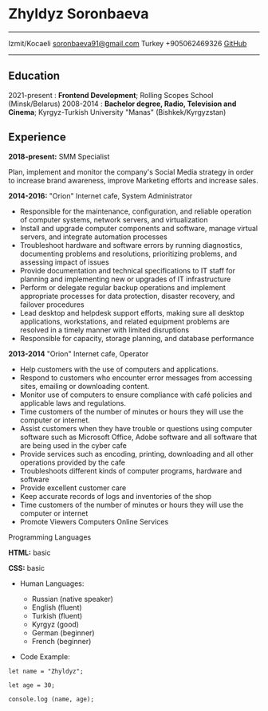 Zhyldyz Soronbaeva
============

-------------------     ----------------------------                        
Izmit/Kocaeli                 soronbaeva91@gmail.com
Turkey                                 +905062469326
            [GitHub](https://github.com/soronbaeva91)
-------------------     ----------------------------

Education
---------
2021-present
:   **Frontend Development**; Rolling Scopes School (Minsk/Belarus)
2008-2014
:   **Bachelor degree, Radio, Television and Cinema**; Kyrgyz-Turkish University "Manas" (Bishkek/Kyrgyzstan)

Experience
----------

**2018-present:** SMM Specialist 

Plan, implement and monitor the company's Social Media strategy in order to increase brand awareness, improve Marketing efforts and increase sales.

**2014-2016:** "Orion" Internet cafe, System Administrator

* Responsible for the maintenance, configuration, and reliable operation of computer systems, network servers, and virtualization
* Install and upgrade computer components and software, manage virtual servers, and integrate automation processes
* Troubleshoot hardware and software errors by running diagnostics, documenting problems and resolutions, prioritizing problems, and assessing impact of issues
* Provide documentation and technical specifications to IT staff for planning and implementing new or upgrades of IT infrastructure
* Perform or delegate regular backup operations and implement appropriate processes for data protection, disaster recovery, and failover procedures
* Lead desktop and helpdesk support efforts, making sure all desktop applications, workstations, and related equipment problems are resolved in a timely manner with limited disruptions
* Responsible for capacity, storage planning, and database performance

**2013-2014** "Orion" Internet cafe, Operator

* Help customers with the use of computers and applications.
* Respond to customers who encounter error messages from accessing sites, emailing or downloading content.
* Monitor use of computers to ensure compliance with café policies and applicable laws and regulations.
* Time customers of the number of minutes or hours they will use the computer or internet.
* Assist customers when they have trouble or questions using computer software such as Microsoft Office, Adobe software and all software that are being used in the cyber cafe
* Provide services such as encoding, printing, downloading and all other operations provided by the cafe
* Troubleshoots different kinds of computer programs, hardware and software
* Provide excellent customer care
* Keep accurate records of logs and inventories of the shop
* Time customers of the number of minutes or hours they will use the computer or internet
* Promote Viewers Computers Online Services


Programming Languages

   **HTML:** basic 

   **CSS:** basic 

* Human Languages:

     * Russian (native speaker)
     * English (fluent)
     * Turkish (fluent)
     * Kyrgyz (good)
     * German (beginner)
     * French (beginner)

* Code Example: 

``let name = "Zhyldyz";``

``let age = 30;``

``console.log (name, age);``